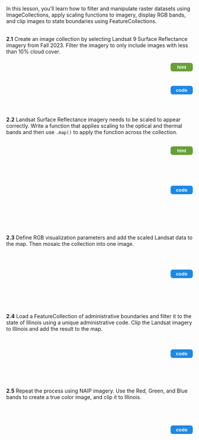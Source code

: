 In this lesson, you’ll learn how to filter and manipulate raster datasets using ImageCollections, apply scaling functions to imagery, display RGB bands, and clip images to state boundaries using FeatureCollections.

<br> <strong>2.1</strong> Create an image collection by selecting Landsat 9 Surface Reflectance imagery from Fall 2023. Filter the imagery to only include images with less than 10% cloud cover. <!-- HINT Row --> <div style="display:flex; justify-content:space-between; align-items:center; margin-bottom:6px;"> <div id="hint21" style="visibility:hidden; height:auto; background-color:#f0f0f0; border-left:4px solid #ccc; padding:2px 6px; margin:0px; flex:1;"> Use <code>ee.ImageCollection()</code> and chain <code>.filterDate()</code> and <code>.filter()</code> to restrict by date and cloud cover. </div> <button id="hintButton21" onclick=" var el = document.getElementById('hint21'); var btn = document.getElementById('hintButton21'); var showing = el.style.visibility === 'visible'; el.style.visibility = showing ? 'hidden' : 'visible'; btn.style.backgroundColor = showing ? '#689f38' : '#558b2f'; " style="background-color:#689f38; color:white; border:none; padding:4px 10px; border-radius:6px; font-weight:bold; cursor:pointer; margin-left:8px; width:60px;"> hint </button> </div> <!-- CODE Row --> <div style="display:flex; justify-content:space-between; align-items:center;"> <div id="code21" style="visibility:hidden; height:auto; background-color:#f0f0f0; border-left:4px solid #ccc; padding:2px 6px; margin:0px; flex:1;"> <code>var landsat = ee.ImageCollection('LANDSAT/LC09/C02/T1_L2')<br> &nbsp;&nbsp;.filterDate('2023-10-01', '2023-11-21')<br> &nbsp;&nbsp;.filter(ee.Filter.lt('CLOUD_COVER',10));</code> </div> <button id="codeButton21" onclick=" var el = document.getElementById('code21'); var btn = document.getElementById('codeButton21'); var showing = el.style.visibility === 'visible'; el.style.visibility = showing ? 'hidden' : 'visible'; btn.style.backgroundColor = showing ? '#1e88e5' : '#1565c0'; " style="background-color:#1e88e5; color:white; border:none; padding:4px 10px; border-radius:6px; font-weight:bold; cursor:pointer; margin-left:8px; width:60px;"> code </button> </div>
<br><br> <strong>2.2</strong> Landsat Surface Reflectance imagery needs to be scaled to appear correctly. Write a function that applies scaling to the optical and thermal bands and then use <code>.map()</code> to apply the function across the collection.

<!-- HINT Row --> <div style="display:flex; justify-content:space-between; align-items:center; margin-bottom:6px;"> <div id="hint22" style="visibility:hidden; height:auto; background-color:#f0f0f0; border-left:4px solid #ccc; padding:2px 6px; margin:0px; flex:1;"> Use <code>multiply()</code> and <code>add()</code> on <code>image.select()</code> for each band group, and combine with <code>addBands()</code>. Then apply your function to the collection with <code>.map()</code>. </div> <button id="hintButton22" onclick=" var el = document.getElementById('hint22'); var btn = document.getElementById('hintButton22'); var showing = el.style.visibility === 'visible'; el.style.visibility = showing ? 'hidden' : 'visible'; btn.style.backgroundColor = showing ? '#689f38' : '#558b2f'; " style="background-color:#689f38; color:white; border:none; padding:4px 10px; border-radius:6px; font-weight:bold; cursor:pointer; margin-left:8px; width:60px;"> hint </button> </div> <!-- CODE Row --> <div style="display:flex; justify-content:space-between; align-items:center;"> <div id="code22" style="visibility:hidden; height:auto; background-color:#f0f0f0; border-left:4px solid #ccc; padding:2px 6px; margin:0px; flex:1;"> <code>function applyScaleFactors(image) {<br> &nbsp;&nbsp;var opticalBands = image.select('SR_B.').multiply(0.0000275).add(-0.2);<br> &nbsp;&nbsp;var thermalBands = image.select('ST_B.*').multiply(0.00341802).add(149.0);<br> &nbsp;&nbsp;return image.addBands(opticalBands, null, true)<br> &nbsp;&nbsp;&nbsp;&nbsp;&nbsp;&nbsp;&nbsp;&nbsp;.addBands(thermalBands, null, true);<br> }<br><br> landsat = landsat.map(applyScaleFactors);</code> </div> <button id="codeButton22" onclick=" var el = document.getElementById('code22'); var btn = document.getElementById('codeButton22'); var showing = el.style.visibility === 'visible'; el.style.visibility = showing ? 'hidden' : 'visible'; btn.style.backgroundColor = showing ? '#1e88e5' : '#1565c0'; " style="background-color:#1e88e5; color:white; border:none; padding:4px 10px; border-radius:6px; font-weight:bold; cursor:pointer; margin-left:8px; width:60px;"> code </button> </div>
<br><br> <strong>2.3</strong> Define RGB visualization parameters and add the scaled Landsat data to the map. Then mosaic the collection into one image.

<!-- CODE Row --> <div style="display:flex; justify-content:space-between; align-items:center;"> <div id="code23" style="visibility:hidden; height:auto; background-color:#f0f0f0; border-left:4px solid #ccc; padding:2px 6px; margin:0px; flex:1;"> <code>var visualization = {<br> &nbsp;&nbsp;bands: ['SR_B4', 'SR_B3', 'SR_B2'],<br> &nbsp;&nbsp;min: 0.0,<br> &nbsp;&nbsp;max: 0.3,<br> };<br><br> Map.addLayer(landsat, visualization, 'Landsat', false);<br> landsat = landsat.mosaic();</code> </div> <button id="codeButton23" onclick=" var el = document.getElementById('code23'); var btn = document.getElementById('codeButton23'); var showing = el.style.visibility === 'visible'; el.style.visibility = showing ? 'hidden' : 'visible'; btn.style.backgroundColor = showing ? '#1e88e5' : '#1565c0'; " style="background-color:#1e88e5; color:white; border:none; padding:4px 10px; border-radius:6px; font-weight:bold; cursor:pointer; margin-left:8px; width:60px;"> code </button> </div>
<br><br> <strong>2.4</strong> Load a FeatureCollection of administrative boundaries and filter it to the state of Illinois using a unique administrative code. Clip the Landsat imagery to Illinois and add the result to the map.

<!-- CODE Row --> <div style="display:flex; justify-content:space-between; align-items:center;"> <div id="code24" style="visibility:hidden; height:auto; background-color:#f0f0f0; border-left:4px solid #ccc; padding:2px 6px; margin:0px; flex:1;"> <code>var bounds = ee.FeatureCollection('FAO/GAUL/2015/level1');<br> var ILbounds = bounds.filter(ee.Filter.eq('ADM1_CODE',3227));<br> var landsatIL = landsat.clip(ILbounds);<br> Map.addLayer(landsatIL, visualization, 'Landsat Illinois');</code> </div> <button id="codeButton24" onclick=" var el = document.getElementById('code24'); var btn = document.getElementById('codeButton24'); var showing = el.style.visibility === 'visible'; el.style.visibility = showing ? 'hidden' : 'visible'; btn.style.backgroundColor = showing ? '#1e88e5' : '#1565c0'; " style="background-color:#1e88e5; color:white; border:none; padding:4px 10px; border-radius:6px; font-weight:bold; cursor:pointer; margin-left:8px; width:60px;"> code </button> </div>
<br><br> <strong>2.5</strong> Repeat the process using NAIP imagery. Use the Red, Green, and Blue bands to create a true color image, and clip it to Illinois.

<!-- CODE Row --> <div style="display:flex; justify-content:space-between; align-items:center;"> <div id="code25" style="visibility:hidden; height:auto; background-color:#f0f0f0; border-left:4px solid #ccc; padding:2px 6px; margin:0px; flex:1;"> <code>var NAIP = ee.ImageCollection('USDA/NAIP/DOQQ')<br> &nbsp;&nbsp;.filter(ee.Filter.date('2017-01-01', '2018-12-31'));<br> var NAIPtrueColor = NAIP.select(['R', 'G', 'B']);<br> var trueColorVis = {min: 0, max: 255};<br> Map.addLayer(NAIPtrueColor, trueColorVis, 'NAIP', false);<br><br> NAIPtrueColor = NAIPtrueColor.mosaic();<br> var NAIP_IL = NAIPtrueColor.clip(ILbounds);<br> Map.addLayer(NAIP_IL, trueColorVis, 'NAIP Illinois');</code> </div> <button id="codeButton25" onclick=" var el = document.getElementById('code25'); var btn = document.getElementById('codeButton25'); var showing = el.style.visibility === 'visible'; el.style.visibility = showing ? 'hidden' : 'visible'; btn.style.backgroundColor = showing ? '#1e88e5' : '#1565c0'; " style="background-color:#1e88e5; color:white; border:none; padding:4px 10px; border-radius:6px; font-weight:bold; cursor:pointer; margin-left:8px; width:60px;"> code </button> </div>




<meta http-equiv='cache-control' content='no-cache'> 
<meta http-equiv='expires' content='0'> 
<meta http-equiv='pragma' content='no-cache'>
